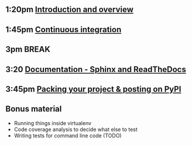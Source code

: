 ## 1:20pm [Introduction and overview](https://github.com/dib-lab/2016-pycon-tutorial/issues/2)

## 1:45pm [Continuous integration](https://github.com/dib-lab/2016-pycon-tutorial/issues/4)

## 3pm BREAK

## 3:20 [Documentation - Sphinx and ReadTheDocs](https://github.com/dib-lab/2016-pycon-tutorial/issues/3)

## 3:45pm [Packing your project & posting on PyPI](...)

## Bonus material

- Running things inside virtualenv
- Code coverage analysis to decide what else to test
- Writing tests for command line code (TODO)

